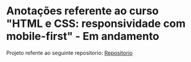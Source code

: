 # Anotações referente ao curso "HTML e CSS: responsividade com mobile-first" - **Em andamento**

Projeto refente ao seguinte repositorio: [Repositorio]()